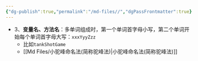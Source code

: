 ```yaml
---
{"dg-publish":true,"permalink":"/md-files//","dgPassFrontmatter":true}
---
```


- 3、**变量名、方法名**：多单词组成时，第一个单词首字母小写，第二个单词开始每个单词首字母大写：`xxxYyyZzz`
	- 比如`tankShotGame`
	- [[Md Files/小驼峰命名法(简称驼峰法)\|小驼峰命名法(简称驼峰法)]] 